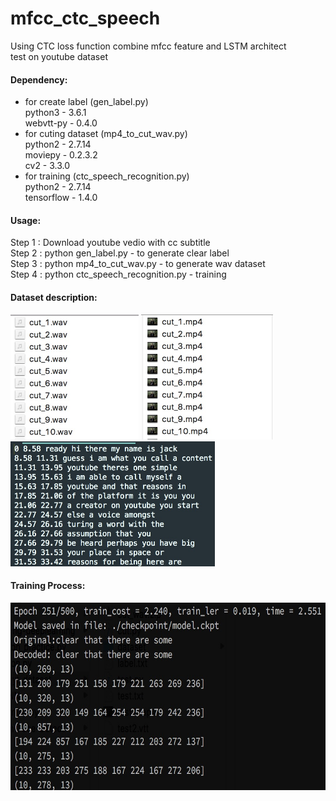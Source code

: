 # mfcc_ctc_speech
Using CTC loss function combine mfcc feature and LSTM architect <br>
test on youtube dataset
#### Dependency:
- for create label (gen_label.py) <br>
python3 - 3.6.1 <br>
webvtt-py - 0.4.0 
- for cuting dataset (mp4_to_cut_wav.py) <br>
python2 - 2.7.14 <br>
moviepy - 0.2.3.2 <br>
cv2 - 3.3.0 
- for training (ctc_speech_recognition.py) <br>
python2 - 2.7.14 <br>
tensorflow - 1.4.0
#### Usage:
Step 1 : Download youtube vedio with cc subtitle <br>
Step 2 : python gen_label.py - to generate clear label <br>
Step 3 : python mp4_to_cut_wav.py - to generate wav dataset <br>
Step 4 : python ctc_speech_recognition.py - training <br>

#### Dataset description:
<img src="wav_example.jpg" height=200> <img src="mp4_example.jpg" height=200> <img src="label.jpg" height=200>

#### Training Process:
<img src="training.jpg" height=300>
